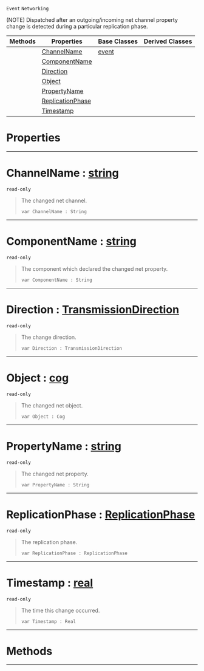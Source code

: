  `Event` `Networking`



(NOTE) Dispatched after an outgoing/incoming net channel property change is detected during a particular replication phase.

|Methods|Properties|Base Classes|Derived Classes|
|---|---|---|---|
| |[ ChannelName](https://github.com/ArendDanielek/ZeroDocsTest/blob/master/code_reference/class_reference/netchannelpropertychange.markdown#channelname-zero-engine)|[event](https://github.com/ArendDanielek/ZeroDocsTest/blob/master/code_reference/class_reference/event.markdown)| |
| |[ ComponentName](https://github.com/ArendDanielek/ZeroDocsTest/blob/master/code_reference/class_reference/netchannelpropertychange.markdown#componentname-zero-engin)| | |
| |[ Direction](https://github.com/ArendDanielek/ZeroDocsTest/blob/master/code_reference/class_reference/netchannelpropertychange.markdown#direction-zero-engine-do)| | |
| |[ Object](https://github.com/ArendDanielek/ZeroDocsTest/blob/master/code_reference/class_reference/netchannelpropertychange.markdown#object-zero-engine-docum)| | |
| |[ PropertyName](https://github.com/ArendDanielek/ZeroDocsTest/blob/master/code_reference/class_reference/netchannelpropertychange.markdown#propertyname-zero-engine)| | |
| |[ ReplicationPhase](https://github.com/ArendDanielek/ZeroDocsTest/blob/master/code_reference/class_reference/netchannelpropertychange.markdown#replicationphase-zero-en)| | |
| |[ Timestamp](https://github.com/ArendDanielek/ZeroDocsTest/blob/master/code_reference/class_reference/netchannelpropertychange.markdown#timestamp-zero-engine-do)| | |


 #  Properties


---  
 #  ChannelName : [string](https://github.com/ArendDanielek/ZeroDocsTest/blob/master/code_reference/zilch_base_types/string.markdown)

 `read-only`

> The changed net channel.
> ``` lang=cpp, name=Zilch
> var ChannelName : String


---  
 #  ComponentName : [string](https://github.com/ArendDanielek/ZeroDocsTest/blob/master/code_reference/zilch_base_types/string.markdown)

 `read-only`

> The component which declared the changed net property.
> ``` lang=cpp, name=Zilch
> var ComponentName : String


---  
 #  Direction : [TransmissionDirection](https://github.com/ArendDanielek/ZeroDocsTest/blob/master/code_reference/enum_reference.markdown#transmissiondirection)

 `read-only`

> The change direction.
> ``` lang=cpp, name=Zilch
> var Direction : TransmissionDirection


---  
 #  Object : [cog](https://github.com/ArendDanielek/ZeroDocsTest/blob/master/code_reference/class_reference/cog.markdown)

 `read-only`

> The changed net object.
> ``` lang=cpp, name=Zilch
> var Object : Cog


---  
 #  PropertyName : [string](https://github.com/ArendDanielek/ZeroDocsTest/blob/master/code_reference/zilch_base_types/string.markdown)

 `read-only`

> The changed net property.
> ``` lang=cpp, name=Zilch
> var PropertyName : String


---  
 #  ReplicationPhase : [ReplicationPhase](https://github.com/ArendDanielek/ZeroDocsTest/blob/master/code_reference/enum_reference.markdown#replicationphase)

 `read-only`

> The replication phase.
> ``` lang=cpp, name=Zilch
> var ReplicationPhase : ReplicationPhase


---  
 #  Timestamp : [real](https://github.com/ArendDanielek/ZeroDocsTest/blob/master/code_reference/zilch_base_types/real.markdown)

 `read-only`

> The time this change occurred.
> ``` lang=cpp, name=Zilch
> var Timestamp : Real


---  
 #  Methods


---  
 
  
  
  
  
  
  
  

 